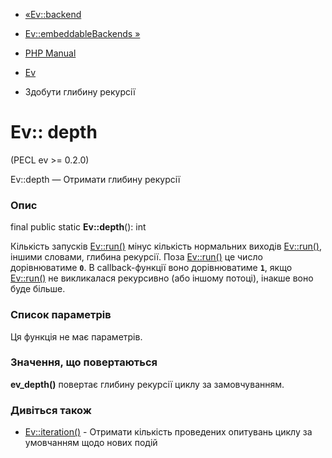 - [«Ev::backend](ev.backend.md)
- [Ev::embeddableBackends »](ev.embeddablebackends.md)

- [PHP Manual](index.md)
- [Ev](class.ev.md)
- Здобути глибину рекурсії

# Ev:: depth

(PECL ev \>= 0.2.0)

Ev::depth — Отримати глибину рекурсії

### Опис

final public static **Ev::depth**(): int

Кількість запусків [Ev::run()](ev.run.md) мінус кількість нормальних
виходів [Ev::run()](ev.run.md), іншими словами, глибина рекурсії. Поза
[Ev::run()](ev.run.md) це число дорівнюватиме **`0`**. В
callback-функції воно дорівнюватиме **`1`**, якщо [Ev::run()](ev.run.md)
не викликалася рекурсивно (або іншому потоці), інакше воно
буде більше.

### Список параметрів

Ця функція не має параметрів.

### Значення, що повертаються

**ev_depth()** повертає глибину рекурсії циклу за замовчуванням.

### Дивіться також

- [Ev::iteration()](ev.iteration.md) - Отримати кількість
проведених опитувань циклу за умовчанням щодо нових подій

